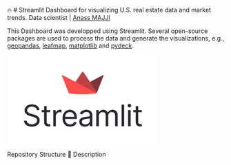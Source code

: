 🔥 # Streamlit Dashboard for visualizing U.S. real estate data and market trends.
Data scientist | [Anass MAJJI](https://www.linkedin.com/in/anass-majji-729773157/)

This Dashboard was developped using Streamlit. Several open-source packages are used to process the data and generate the visualizations, e.g., [geopandas](https://geopandas.org), [leafmap](https://leafmap.org), [matplotlib](https://matplotlib.org/) and [pydeck](https://deckgl.readthedocs.io).

 <img src="streamlit.png" width="350" />


Repository Structure
🧐 Description
